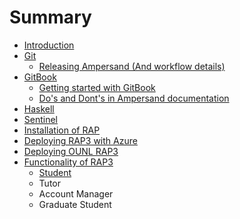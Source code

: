# Summary

* [Introduction](README.md)
* [Git](git.md)
  * [Releasing Ampersand \(And workflow details\)](workflow,_branching_and_releasing_of_code.md)
* [GitBook](gitbook.md)
  * [Getting started with GitBook](gitbook/getting_started_with_gitbook.md)
  * [Do's and Dont's in Ampersand documentation](gitbook/dos_and_donts_in_ampersand_documentation.md)
* [Haskell](haskell.md)
* [Sentinel](sentinel.md)
* [Installation of RAP](installation_of_rap.md)
* [Deploying RAP3 with Azure](deploying-rap3-with-azure.md)
* [Deploying OUNL RAP3](deploying-ounl-rap3.md)
* [Functionality of RAP3](functionality-of-rap3.md)
  * [Student](functionality-of-rap3/student.md)
  * Tutor
  * Account Manager
  * Graduate Student

